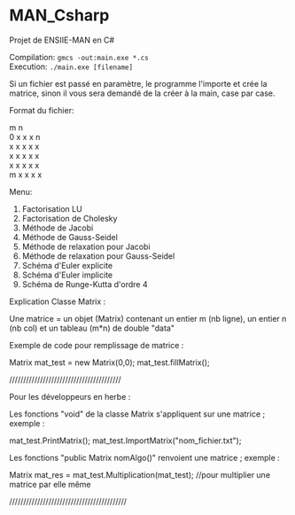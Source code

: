 MAN_Csharp
==========

Projet de ENSIIE-MAN en C# 


Compilation: `gmcs -out:main.exe *.cs`<br />
Execution: `./main.exe [filename]`

Si un fichier est passé en paramètre, le programme l'importe et crée la matrice, sinon il vous sera demandé de la créer à la main, case par case.

Format du fichier:

m n<br />
0 x x x n<br />
x x x x x<br />
x x x x x<br />
x x x x x<br />
m x x x x<br />

Menu:

1. Factorisation LU
2. Factorisation de Cholesky
3. Méthode de Jacobi
4. Méthode de Gauss-Seidel
5. Méthode de relaxation pour Jacobi
6. Méthode de relaxation pour Gauss-Seidel
7. Schéma d'Euler explicite
8. Schéma d'Euler implicite
9. Schéma de Runge-Kutta d'ordre 4


Explication Classe Matrix : 

Une matrice = un objet (Matrix) contenant un entier m (nb ligne), un entier n (nb col) et un tableau (m*n) de double "data"

Exemple de code pour remplissage de matrice : 

Matrix mat_test = new Matrix(0,0);
mat_test.fillMatrix();

////////////////////////////////////////

Pour les développeurs en herbe :


Les fonctions "void" de la classe Matrix s'appliquent sur une matrice ; exemple :

mat_test.PrintMatrix();
mat_test.ImportMatrix("nom_fichier.txt");



Les fonctions "public Matrix nomAlgo()" renvoient une matrice ; exemple :

Matrix mat_res = mat_test.Multiplication(mat_test); //pour multiplier une matrice par elle même 


//////////////////////////////////////////


